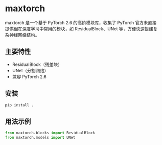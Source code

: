 # maxtorch

maxtorch 是一个基于 PyTorch 2.6 的高阶模块库，收集了 PyTorch 官方未直接提供但在深度学习中常用的模块，如 ResidualBlock、UNet 等，方便快速搭建复杂神经网络结构。

## 主要特性
- ResidualBlock（残差块）
- UNet（分割网络）
- 兼容 PyTorch 2.6

## 安装
```bash
pip install .
```

## 用法示例
```python
from maxtorch.blocks import ResidualBlock
from maxtorch.models import UNet
``` 